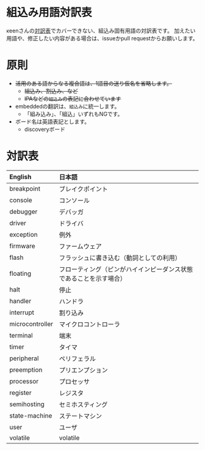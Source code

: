 # 組込み用語対訳表

κeenさんの[対訳表](https://github.com/rust-lang-ja/the-rust-programming-language-ja/blob/master/TranslationTable.md)でカバーできない、組込み固有用語の対訳表です。
加えたい用語や、修正したい内容がある場合は、issueかpull requestからお願いします。

# 原則

* ~~活用のある語からなる複合語は、1語目の送り仮名を省略します。~~
  + ~~組込み、割込み、など~~
  + ~~IPAなどの`組込み`の表記に合わせています~~
* embeddedの翻訳は、`組込み`に統一します。
  + 「組み込み」、「組込」いずれもNGです。
* ボード名は英語表記とします。
  + discoveryボード

# 対訳表

| English                        | 日本語
|:-------------------------------|:-------------
| breakpoint                     | ブレイクポイント
| console                        | コンソール
| debugger                       | デバッガ
| driver                         | ドライバ
| exception                      | 例外
| firmware                       | ファームウェア
| flash                          | フラッシュに書き込む（動詞としての利用）
| floating                       | フローティング（ピンがハイインピーダンス状態であることを示す場合）
| halt                           | 停止
| handler                        | ハンドラ
| interrupt                      | 割り込み
| microcontroller                | マイクロコントローラ
| terminal                       | 端末
| timer                          | タイマ
| peripheral                     | ペリフェラル
| preemption                     | プリエンプション
| processor                      | プロセッサ
| register                       | レジスタ
| semihosting                    | セミホスティング
| state-machine                  | ステートマシン
| user                           | ユーザ
| volatile                       | volatile